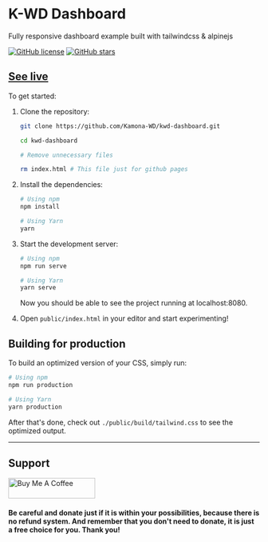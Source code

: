 # K-WD Dashboard

Fully responsive dashboard example built with tailwindcss & alpinejs

[![GitHub license](https://img.shields.io/github/license/Kamona-WD/kwd-dashboard)](https://github.com/Kamona-WD/starter-dashboard-layout/blob/main/License.md)
[![GitHub stars](https://img.shields.io/github/stars/Kamona-WD/kwd-dashboard)](https://github.com/Kamona-WD/kwd-dashboard/stargazers)

## [See live](https://kamona-wd.github.io/kwd-dashboard/)

To get started:

1. Clone the repository:

   ```bash
   git clone https://github.com/Kamona-WD/kwd-dashboard.git

   cd kwd-dashboard

   # Remove unnecessary files

   rm index.html # This file just for github pages
   ```

2. Install the dependencies:

   ```bash
   # Using npm
   npm install

   # Using Yarn
   yarn
   ```

3. Start the development server:

   ```bash
   # Using npm
   npm run serve

   # Using Yarn
   yarn serve
   ```

   Now you should be able to see the project running at localhost:8080.

4. Open `public/index.html` in your editor and start experimenting!

## Building for production

To build an optimized version of your CSS, simply run:

```bash
# Using npm
npm run production

# Using Yarn
yarn production
```

After that's done, check out `./public/build/tailwind.css` to see the optimized output.

---

## Support

<a href="https://www.buymeacoffee.com/ahmedkamel" target="_blank" style="display: inline-block !important;"><img src="https://cdn.buymeacoffee.com/buttons/v2/default-green.png" alt="Buy Me A Coffee" height="41" width="174"></a>

#### Be careful and donate just if it is within your possibilities, because there is no refund system. And remember that you don't need to donate, it is just a free choice for you. Thank you!
